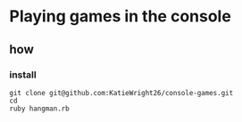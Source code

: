 
# Playing games in the console

## how

### install

```
git clone git@github.com:KatieWright26/console-games.git
cd
ruby hangman.rb
```
